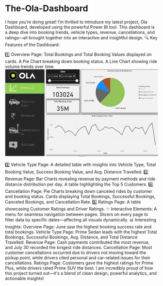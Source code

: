 # The-Ola-Dashboard

I hope you’re doing great! I’m thrilled to introduce my latest project, Ola Dashboard, developed using the powerful Power BI tool. This dashboard is a deep dive into booking trends, vehicle types, revenue, cancellations, and ratings—all brought together into an interactive and insightful design.
🔍 Key Features of the Dashboard:

1️⃣ Overview Page:
Total Bookings and Total Booking Values displayed on cards.
A Pie Chart breaking down booking status.
A Line Chart showing ride volume trends over time.
![Dashboard Screenshot](assets/dashboard.png)

2️⃣ Vehicle Type Page:
A detailed table with insights into Vehicle Type, Total Booking Value, Success Booking Value, and Avg. Distance Travelled.
3️⃣ Revenue Page:
Bar Charts revealing revenue by payment methods and ride distance distribution per day.
A table highlighting the Top 5 Customers.
4️⃣ Cancellation Page:
Pie Charts breaking down canceled rides by customer and booking status.
Cards displaying Total Bookings, Successful Bookings, Canceled Bookings, and Cancellation Rate.
5️⃣ Ratings Page:
A table showcasing Customer Ratings and Driver Ratings.
✨ Interactive Elements:
A menu for seamless navigation between pages.
Slicers on every page to filter data by specific dates—affecting all visuals dynamically.
📊 Interesting Insights:
Overview Page: June saw the highest booking success rate and total bookings.
Vehicle Type Page: Prime Sedan leads with the highest Total Bookings, Successful Bookings, Avg. Distance, and Total Distance Travelled.
Revenue Page: Cash payments contributed the most revenue, and July 30 recorded the longest ride distances.
Cancellation Page: Most customer cancellations occurred due to drivers not moving toward the pickup point, while drivers cited personal and car-related issues for their cancellations.
Ratings Page: Customers gave the highest ratings for Prime Plus, while drivers rated Prime SUV the best.
I am incredibly proud of how this project turned out—it's a blend of clean design, powerful analytics, and actionable insights!
